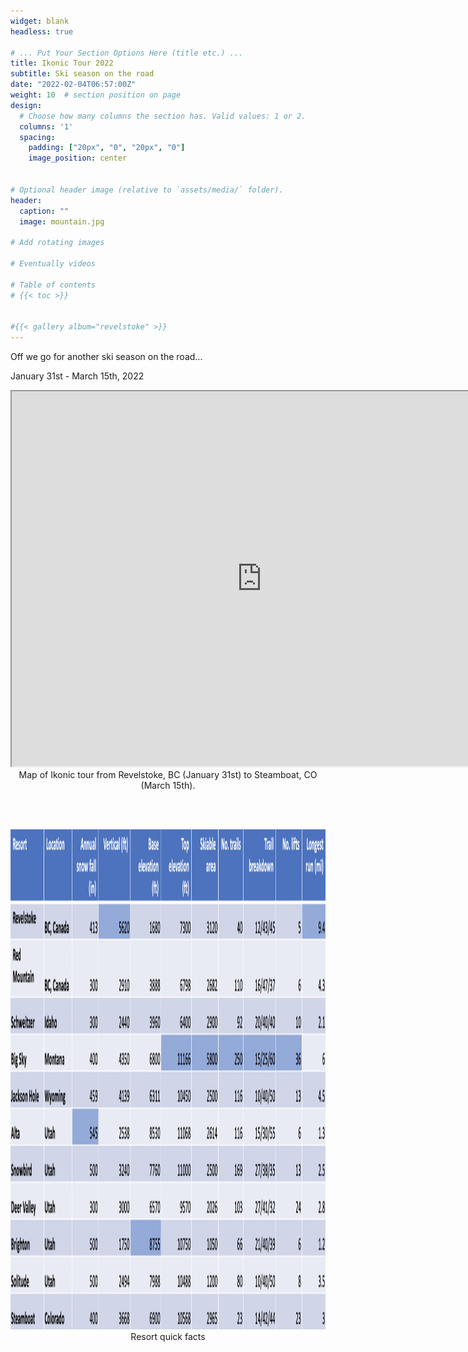 ```yaml
---
widget: blank
headless: true

# ... Put Your Section Options Here (title etc.) ...
title: Ikonic Tour 2022
subtitle: Ski season on the road
date: "2022-02-04T06:57:00Z"
weight: 10  # section position on page
design:
  # Choose how many columns the section has. Valid values: 1 or 2.
  columns: '1'
  spacing:
    padding: ["20px", "0", "20px", "0"]
    image_position: center


# Optional header image (relative to `assets/media/` folder).
header:
  caption: ""
  image: mountain.jpg

# Add rotating images 

# Eventually videos

# Table of contents 
# {{< toc >}}


#{{< gallery album="revelstoke" >}}
---
```


Off we go for another ski season on the road...

January 31st - March 15th, 2022

<div align="center">
  <iframe src="https://www.google.com/maps/d/u/0/embed?mid=1SuYam2lJZkozO_aERZwX3b3TcO7z6Hys&ehbc=2E312F" width="800" height="600"></iframe>
  <figcaption>Map of Ikonic tour from Revelstoke, BC (January 31st) to Steamboat, CO (March 15th).</figcaption>
</div>

<br/><br/>

<div align="center">
  <img src="resort-quick-facts.png" width="1000" height="800">
  <figcaption>Resort quick facts</figcaption>
</div>
